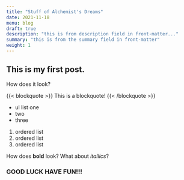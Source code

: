 ```yaml
---
title: "Stuff of Alchemist's Dreams"
date: 2021-11-18
menu: blog
draft: true
description: "this is from description field in front-matter..."
summary: "this is from the summary field in front-matter"
weight: 1
---
```


## This is my first post.
How does it look?

{{< blockquote >}}
This is a blockquote!
{{< /blockquote >}}

* ul list one
* two
* three

1. ordered list
2. ordered list
3. ordered list

How does **bold** look? What about *itallics*?

### GOOD LUCK HAVE FUN!!!
